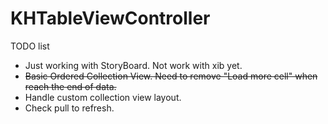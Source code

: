 KHTableViewController
=====================
TODO list

- Just working with StoryBoard. Not work with xib yet.
- ~~Basic Ordered Collection View. Need to remove "Load more cell" when reach the end of data.~~
- Handle custom collection view layout.
- Check pull to refresh.
